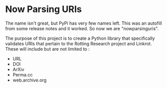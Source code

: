 # Now Parsing URIs

The name isn't great, but PyPi has very few names left. This was an autofill from some release notes and it worked. So now we are "nowparsinguris".

The purpose of this project is to create a Python library that specifically validates URIs that pertain to the Rotting Research project and Linkrot. These will include but are not limited to :

- URL
- DOI
- ArXiv
- Perma.cc
- web.archive.org
